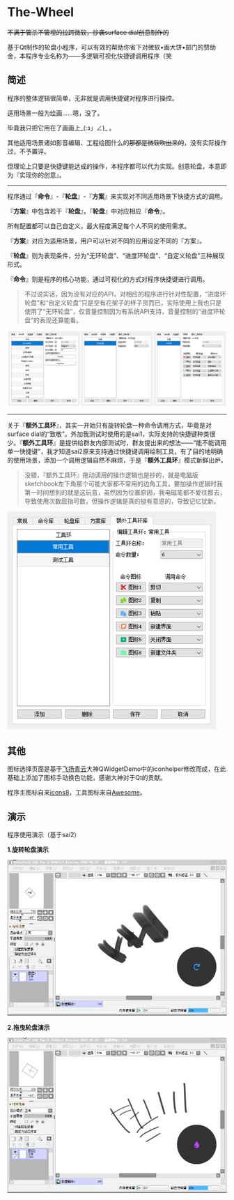 # The-Wheel
~~不满于管杀不管埋的拉跨微软，抄袭surface dial创意制作的~~ 

基于Qt制作的轮盘小程序，可以有效的帮助你省下对微软•画大饼•部门的赞助金，本程序专业名称为——多逻辑可视化快捷键调用程序（笑


## 简述
程序的整体逻辑很简单，无非就是调用快捷键对程序进行操控。

适用场景一般为绘画……嗯，没了。

毕竟我只把它用在了画画上_(:з」∠)_ 。

其他适用场景诸如影音编辑、工程绘图什么的~~那都是微软吹出来的~~，没有实际操作过，不予置评。

但理论上只要是快捷键能达成的操作，本程序都可以代为实现。创意轮盘，本意即为『实现你的创意』。

***

程序通过『**命令**』-『**轮盘**』-『**方案**』来实现对不同适用场景下快捷方式的调用。

『**方案**』中包含若干『**轮盘**』，『**轮盘**』中对应相应『**命令**』。

所有配置都可以自己自定义，最大程度满足每个人不同的使用需求。

『**方案**』对应为适用场景，用户可以针对不同的应用设定不同的『方案』。

『**轮盘**』则为表现条件，分为“无环轮盘”、“进度环轮盘”、“自定义轮盘”三种展现形式。

『**命令**』则是程序的核心功能，通过可视化的方式对程序快捷键进行调用。

>不过说实话，因为没有对应的API，对相应的程序进行针对性配置，“进度环轮盘”和“自定义轮盘”只是空有花架子的样子货而已，实际使用上我也只是使用了“无环轮盘”，仅音量控制因为有系统API支持，音量控制的“进度环轮盘”的表现还算能看。

![图片1](https://github.com/kongbaiku/The-Wheel/blob/main/README/0.png)

***

关于『**额外工具环**』，其实一开始只有旋转轮盘一种命令调用方式，毕竟是对surface dial的“致敬”。外加我测试时使用的是sai1，实际支持的快捷键种类很少。『**额外工具环**』是提供给群友内部测试时，群友提出来的想法——“能不能调用单一快捷键”，我才知道sai2原来支持通过快捷键调用绘制工具，有了目的地明确的使用场景，添加一个调用逻辑自然不麻烦，于是『**额外工具环**』模式新鲜出炉。

>没错，『额外工具环』拖动调用的操作逻辑也是抄的，就是电脑版sketchbook左下角那个可能大家都不常用的边角工具，要加操作逻辑时我第一时间想到的就是这玩意，虽然因为位置原因，我电磁笔都不爱往那去，导致使用次数屈指可数，但操作逻辑是真的挺有意思的，导致记忆犹新。

![图片4](https://github.com/kongbaiku/The-Wheel/blob/main/README/4.png)

## 其他
图标选择页面是基于[飞扬青云](https://github.com/feiyangqingyun/QWidgetDemo)大神QWidgetDemo中的iconhelper修改而成，在此基础上添加了图标手动换色功能，感谢大神对于Qt的贡献。

程序主图标自来[icons8](https://icons8.com/)，工具图标来自[Awesome](https://fontawesome.com)。

## 演示
程序使用演示（基于sai2）

**1.旋转轮盘演示**

![演示1](https://github.com/kongbaiku/The-Wheel/blob/main/README/1.gif)

**2.拖曳轮盘演示**

![演示2](https://github.com/kongbaiku/The-Wheel/blob/main/README/2.gif)
